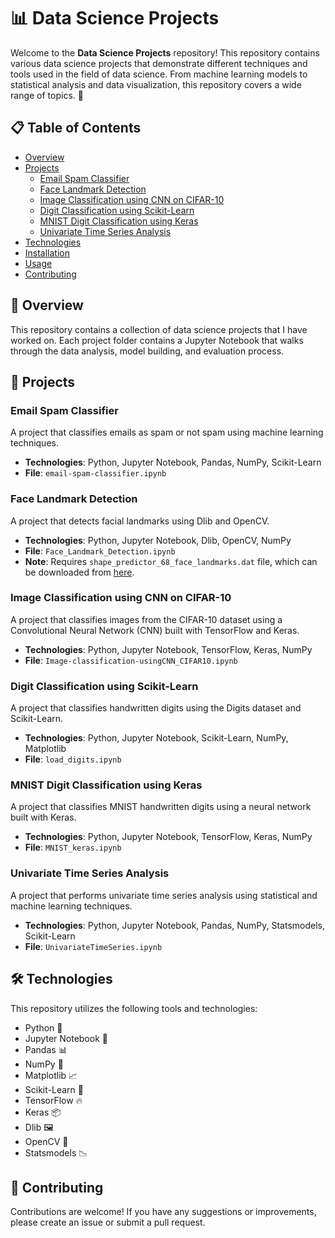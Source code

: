 # 📊 Data Science Projects

Welcome to the **Data Science Projects** repository! This repository contains various data science projects that demonstrate different techniques and tools used in the field of data science. From machine learning models to statistical analysis and data visualization, this repository covers a wide range of topics. 🚀

## 📋 Table of Contents
- [Overview](#overview)
- [Projects](#projects)
  - [Email Spam Classifier](#email-spam-classifier)
  - [Face Landmark Detection](#face-landmark-detection)
  - [Image Classification using CNN on CIFAR-10](#image-classification-using-cnn-on-cifar-10)
  - [Digit Classification using Scikit-Learn](#digit-classification-using-scikit-learn)
  - [MNIST Digit Classification using Keras](#mnist-digit-classification-using-keras)
  - [Univariate Time Series Analysis](#univariate-time-series-analysis)
- [Technologies](#technologies)
- [Installation](#installation)
- [Usage](#usage)
- [Contributing](#contributing)

## 🌟 Overview
This repository contains a collection of data science projects that I have worked on. Each project folder contains a Jupyter Notebook that walks through the data analysis, model building, and evaluation process.

## 📁 Projects

### Email Spam Classifier
A project that classifies emails as spam or not spam using machine learning techniques.
- **Technologies**: Python, Jupyter Notebook, Pandas, NumPy, Scikit-Learn
- **File**: `email-spam-classifier.ipynb`

### Face Landmark Detection
A project that detects facial landmarks using Dlib and OpenCV.
- **Technologies**: Python, Jupyter Notebook, Dlib, OpenCV, NumPy
- **File**: `Face_Landmark_Detection.ipynb`
- **Note**: Requires `shape_predictor_68_face_landmarks.dat` file, which can be downloaded from [here](http://dlib.net/files/shape_predictor_68_face_landmarks.dat.bz2).

### Image Classification using CNN on CIFAR-10
A project that classifies images from the CIFAR-10 dataset using a Convolutional Neural Network (CNN) built with TensorFlow and Keras.
- **Technologies**: Python, Jupyter Notebook, TensorFlow, Keras, NumPy
- **File**: `Image-classification-usingCNN_CIFAR10.ipynb`

### Digit Classification using Scikit-Learn
A project that classifies handwritten digits using the Digits dataset and Scikit-Learn.
- **Technologies**: Python, Jupyter Notebook, Scikit-Learn, NumPy, Matplotlib
- **File**: `load_digits.ipynb`

### MNIST Digit Classification using Keras
A project that classifies MNIST handwritten digits using a neural network built with Keras.
- **Technologies**: Python, Jupyter Notebook, TensorFlow, Keras, NumPy
- **File**: `MNIST_keras.ipynb`

### Univariate Time Series Analysis
A project that performs univariate time series analysis using statistical and machine learning techniques.
- **Technologies**: Python, Jupyter Notebook, Pandas, NumPy, Statsmodels, Scikit-Learn
- **File**: `UnivariateTimeSeries.ipynb`

## 🛠️ Technologies
This repository utilizes the following tools and technologies:
- Python 🐍
- Jupyter Notebook 📓
- Pandas 📊
- NumPy 🔢
- Matplotlib 📈
- Scikit-Learn 🤖
- TensorFlow 🔥
- Keras 📦
- Dlib 🖼️
- OpenCV 🎥
- Statsmodels 📉

## 🤝 Contributing
Contributions are welcome! If you have any suggestions or improvements, please create an issue or submit a pull request.
